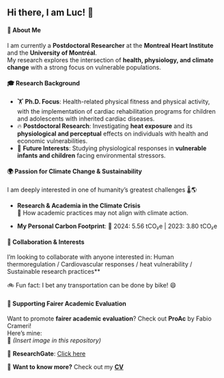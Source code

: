 ## Hi there, I am Luc! 👋

#### 🔬 About Me  
I am currently a **Postdoctoral Researcher** at the **Montreal Heart Institute** and the **University of Montréal**.  
My research explores the intersection of **health, physiology, and climate change** with a strong focus on vulnerable populations.  


#### 🎓 Research Background  
- 🏋️ **Ph.D. Focus**: Health-related physical fitness and physical activity, with the implementation of cardiac rehabilitation programs for children and adolescents with inherited cardiac diseases.  
- 🔥 **Postdoctoral Research**: Investigating **heat exposure** and its **physiological and perceptual** effects on individuals with health and economic vulnerabilities.  
- 🌱 **Future Interests**: Studying physiological responses in **vulnerable infants and children** facing environmental stressors.  


#### 🌍 Passion for Climate Change & Sustainability  
I am deeply interested in one of humanity’s greatest challenges 🌡️🌎  
- **Research & Academia in the Climate Crisis**  
   🔹 How academic practices may not align with climate action. 
    
- **My Personal Carbon Footprint**:  🌱 2024: 5.56 tCO₂e |  2023: 3.80 tCO₂e  


#### 🤝 Collaboration & Interests  
I’m looking to collaborate with anyone interested in:  Human thermoregulation / Cardiovascular responses / heat vulnerability / Sustainable research practices**

🚲 Fun fact: I bet any transportation can be done by bike! 😄  
  
#### 📢 Supporting Fairer Academic Evaluation  
Want to promote **fairer academic evaluation**? Check out **ProAc** by Fabio Crameri!  
Here’s mine:  
📌 *(Insert image in this repository)*  


  
📖 **ResearchGate**: [Click here](https://www.researchgate.net/profile/Luc-Souilla)


📄 **Want to know more?** Check out my **[CV](https://github.com/Souilla-Luc/CV/blob/master/CV.pdf)**  

